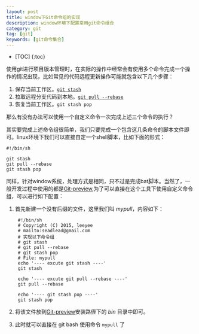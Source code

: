 ```yaml
---
layout: post
title: window下Git命令组的实现
description: window环境下配置常用git命令组合
category: git
tag: [git]
keywords: [git命令集合]
---
```


* [TOC]
{:toc}

使用git进行项目版本管理时，在实际的操作中经常会有使用多个命令完成一个操作的情况出现，比如常见的代码远程更新操作可能就包含以下几个步骤：

1. 保存当前工作区。[`git stash`][1]
2. 拉取远程分支代码到本地。[`git pull --rebase`][2]
3. 恢复当前工作区。`git stash pop`

那么有没有办法可以使用一个自定义命令一次完成上述三个命令的执行？

其实要完成上述命令组很简单，我们只要完成一个包含这几条命令的脚本文件即可。linux环境下我们可以直接自定一个shell脚本，比如下面的形式：

```shell
#!/bin/sh

git stash
git pull --rebase
git stash pop
```

同样，针对window系统，处理方式是相同，只不过是完成bat脚本。当然了，一般开发过程中使用的都是[Git-preview],为了可以直接在这个工具下使用自定义命令组，可以进行如下配置：

1. 首先新建一个没有后缀的文件，这里我们叫 *mypull*，内容如下：

        #!/bin/sh
        # Copyright (C) 2015, leeyee
        # mailto:seadlead@gmail.com
        # 实现以下命令组
        # git stash
        # git pull --rebase
        # git stash pop
        # File: mypull
        echo '---- excute git stash ----'
        git stash

        echo '---- excute git pull --rebase ----'
        git pull --rebase

        echo '---- git stash pop ----'
        git stash pop


2. 将该文件放到[Git-preview]安装路径下的 *bin* 目录中即可。

3. 此时就可以直接在 git bash 使用命令 `mypull` 了


[Git-preview]:https://msysgit.github.io/
[1]:http://git-scm.com/book/zh/v1/Git-%E5%B7%A5%E5%85%B7-%E5%82%A8%E8%97%8F%EF%BC%88Stashing%EF%BC%89
[2]:http://git-scm.com/docs/git-pull